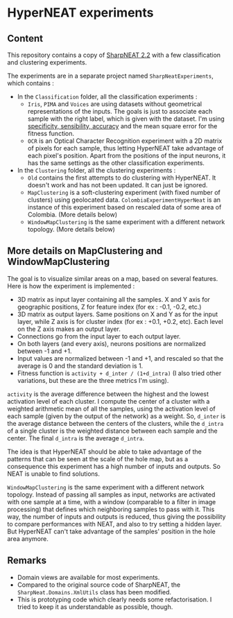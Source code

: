 HyperNEAT experiments
=====================

Content
-------

This repository contains a copy of [SharpNEAT 2.2](http://sharpneat.sourceforge.net/) with a few classification and clustering experiments.

The experiments are in a separate project named `SharpNeatExperiments`, which contains :

* In the `Classification` folder, all the classification experiments :
   * `Iris`, `PIMA` and `Voices` are using datasets without geometrical representations of the inputs. The goals is just to associate each sample with the right label, which is given with the dataset. I'm using [specificity, sensibility, accuracy](http://en.wikipedia.org/wiki/Confusion_matrix) and the mean square error for the fitness function.
   * `OCR` is an Optical Character Recognition experiment with a 2D matrix of pixels for each sample, thus letting HyperNEAT take advantage of each pixel's position. Apart from the positions of the input neurons, it has the same settings as the other classification experiments.
* In the `Clustering` folder, all the clustering experiments :
    * `Old` contains the first attempts to do clustering with HyperNEAT. It doesn't work and has not been updated. It can just be ignored.
    * `MapClustering` is a soft-clustering experiment (with fixed number of clusters) using geolocated data. `ColombiaExperimentHyperNeat` is an instance of this experiment based on rescaled data of some area of Colombia. (More details below)
    * `WindowMapClustering` is the same experiment with a different network topology. (More details below)
    
More details on MapClustering and WindowMapClustering
-------

The goal is to visualize similar areas on a map, based on several features. Here is how the experiment is implemented :

- 3D matrix as input layer containing all the samples. X and Y axis for geographic positions, Z for feature index (for ex : -0.1, -0.2, etc.)
- 3D matrix as output layers. Same positions on X and Y as for the input layer, while Z axis is for cluster index (for ex : +0.1, +0.2, etc). Each level on the Z axis makes an output layer.
- Connections go from the input layer to each output layer.
- On both layers (and every axis), neurons positions are normalized between -1 and +1.
- Input values are normalized between -1 and +1, and rescaled so that the average is 0 and the standard deviation is 1.
- Fitness function is `activity + d_inter / (1+d_intra)` (I also tried other variations, but these are the three metrics I'm using).

`activity` is the average difference between the highest and the lowest activation level of each cluster.
I compute the center of a cluster with a weighted arithmetic mean of all the samples, using the activation level of each sample (given by the output of the network) as a weight.
So, `d_inter` is the average distance between the centers of the clusters, while the `d_intra` of a single cluster is the weighted distance between each sample and the center. The final `d_intra` is the average `d_intra`.

The idea is that HyperNEAT should be able to take advantage of the patterns that can be seen at the scale of the hole map, but as a consequence this experiment has a high number of inputs and outputs. So NEAT is unable to find solutions.

`WindowMapClustering` is the same experiment with a different network topology. Instead of passing all samples as input, networks are activated with one sample at a time, with a window (comparable to a filter in image processing) that defines which neighboring samples to pass with it. This way, the number of inputs and outputs is reduced, thus giving the possibility to compare performances with NEAT, and also to try setting a hidden layer. But HyperNEAT can't take advantage of the samples' position in the hole area anymore.

Remarks
-------

* Domain views are available for most experiments.
* Compared to the original source code of SharpNEAT, the `SharpNeat.Domains.XmlUtils` class has been modified.
* This is prototyping code which clearly needs some refactorisation. I tried to keep it as understandable as possible, though.

